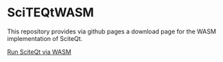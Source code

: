 # SciTEQtWASM
This repository provides via github pages a download page for the WASM implementation of SciteQt.

[Run SciteQt via WASM](https://mneuroth.github.io/SciTEQtWASM/)

